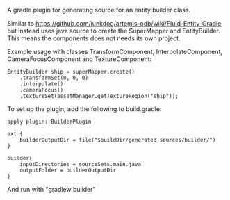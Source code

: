 A gradle plugin for generating source for an entity builder class. 

Similar to https://github.com/junkdog/artemis-odb/wiki/Fluid-Entity-Gradle, but instead uses java source to create the 
SuperMapper and EntityBuilder. This means the components does not needs its own project.

Example usage with classes TransformComponent, InterpolateComponent, CameraFocusComponent and TextureComponent:

    EntityBuilder ship = superMapper.create()
        .transformSet(0, 0, 0)
        .interpolate()
        .cameraFocus()
        .textureSet(assetManager.getTextureRegion("ship"));

To set up the plugin, add the following to build.gradle:

    apply plugin: BuilderPlugin

    ext {
        builderOutputDir = file("$buildDir/generated-sources/builder/")
    }

    builder{
        inputDirectories = sourceSets.main.java
        outputFolder = builderOutputDir
    }

And run with "gradlew builder"
